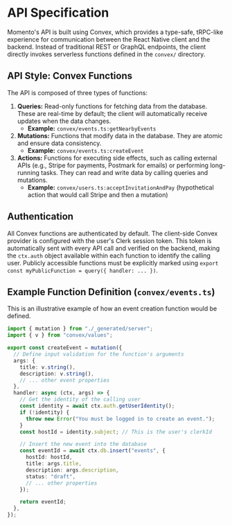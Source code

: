 # API Specification

Momento's API is built using Convex, which provides a type-safe, tRPC-like experience for communication between the React Native client and the backend. Instead of traditional REST or GraphQL endpoints, the client directly invokes serverless functions defined in the `convex/` directory.

## API Style: Convex Functions

The API is composed of three types of functions:

1.  **Queries:** Read-only functions for fetching data from the database. These are real-time by default; the client will automatically receive updates when the data changes.
    - **Example:** `convex/events.ts:getNearbyEvents`
2.  **Mutations:** Functions that modify data in the database. They are atomic and ensure data consistency.
    - **Example:** `convex/events.ts:createEvent`
3.  **Actions:** Functions for executing side effects, such as calling external APIs (e.g., Stripe for payments, Postmark for emails) or performing long-running tasks. They can read and write data by calling queries and mutations.
    - **Example:** `convex/users.ts:acceptInvitationAndPay` (hypothetical action that would call Stripe and then a mutation)

## Authentication

All Convex functions are authenticated by default. The client-side Convex provider is configured with the user's Clerk session token. This token is automatically sent with every API call and verified on the backend, making the `ctx.auth` object available within each function to identify the calling user. Publicly accessible functions must be explicitly marked using `export const myPublicFunction = query({ handler: ... })`.

## Example Function Definition (`convex/events.ts`)

This is an illustrative example of how an event creation function would be defined.

```typescript
import { mutation } from "./_generated/server";
import { v } from "convex/values";

export const createEvent = mutation({
  // Define input validation for the function's arguments
  args: {
    title: v.string(),
    description: v.string(),
    // ... other event properties
  },
  handler: async (ctx, args) => {
    // Get the identity of the calling user
    const identity = await ctx.auth.getUserIdentity();
    if (!identity) {
      throw new Error("You must be logged in to create an event.");
    }
    const hostId = identity.subject; // This is the user's clerkId

    // Insert the new event into the database
    const eventId = await ctx.db.insert("events", {
      hostId: hostId,
      title: args.title,
      description: args.description,
      status: "draft",
      // ... other properties
    });

    return eventId;
  },
});
```
